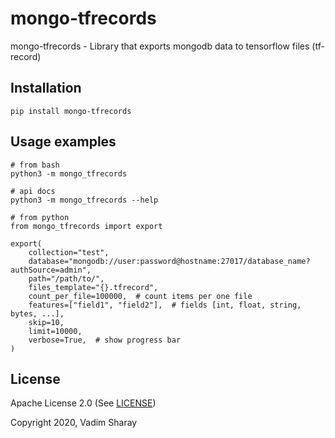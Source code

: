 <!--
 Copyright 2020 Vadim Sharay <vadimsharay@gmail.com>

 Licensed under the Apache License, Version 2.0 (the "License");
 you may not use this file except in compliance with the License.
 You may obtain a copy of the License at

     http://www.apache.org/licenses/LICENSE-2.0

 Unless required by applicable law or agreed to in writing, software
 distributed under the License is distributed on an "AS IS" BASIS,
 WITHOUT WARRANTIES OR CONDITIONS OF ANY KIND, either express or implied.
 See the License for the specific language governing permissions and
 limitations under the License.
 -->

# mongo-tfrecords

mongo-tfrecords - Library that exports mongodb data to tensorflow files (tf-record)

## Installation

`pip install mongo-tfrecords`


## Usage examples

```
# from bash
python3 -m mongo_tfrecords 

# api docs
python3 -m mongo_tfrecords --help
```

```
# from python
from mongo_tfrecords import export

export(
    collection="test", 
    database="mongodb://user:password@hostname:27017/database_name?authSource=admin",
    path="/path/to/",
    files_template="{}.tfrecord",
    count_per_file=100000,  # count items per one file
    features=["field1", "field2"],  # fields [int, float, string, bytes, ...],
    skip=10,
    limit=10000,
    verbose=True,  # show progress bar
)
```

## License

Apache License 2.0 (See [LICENSE](https://github.com/felixfire/mongo-tfrecords/blob/master/LICENSE/))

Copyright 2020, Vadim Sharay
